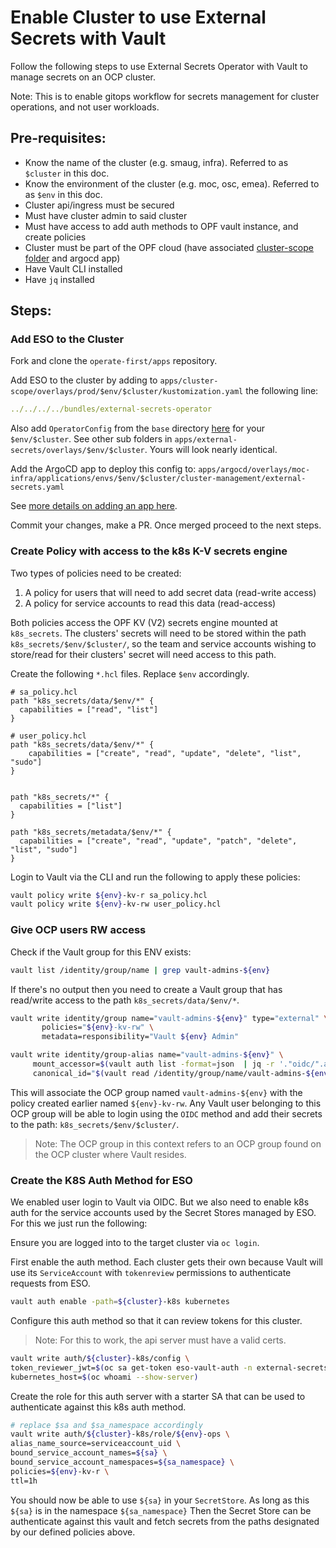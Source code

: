 # Enable Cluster to use External Secrets with Vault

Follow the following steps to use External Secrets Operator with Vault to manage secrets on an OCP cluster.

Note: This is to enable gitops workflow for secrets management for cluster operations, and not user workloads.

## Pre-requisites:
- Know the name of the cluster (e.g. smaug, infra). Referred to as `$cluster` in this doc.
- Know the environment of the cluster (e.g. moc, osc, emea). Referred to as `$env` in this doc.
- Cluster api/ingress must be secured
- Must have cluster admin to said cluster
- Must have access to add auth methods to OPF vault instance, and create policies
- Cluster must be part of the OPF cloud (have associated [cluster-scope folder][cs-folder] and argocd app)
- Have Vault CLI installed
- Have `jq` installed

## Steps:

### Add ESO to the Cluster
Fork and clone the `operate-first/apps` repository.

Add ESO to the cluster by adding to `apps/cluster-scope/overlays/prod/$env/$cluster/kustomization.yaml`
the following line:

```yaml
../../../../bundles/external-secrets-operator
```

Also add `OperatorConfig` from the `base` directory [here][eso] for your `$env/$cluster`. See other sub folders in
`apps/external-secrets/overlays/$env/$cluster`. Yours will look nearly identical.

Add the ArgoCD app to deploy this config to:
`apps/argocd/overlays/moc-infra/applications/envs/$env/$cluster/cluster-management/external-secrets.yaml`

See [more details on adding an app here](../argocd-gitops/add_application.md).

Commit your changes, make a PR. Once merged proceed to the next steps.

### Create Policy with access to the k8s K-V secrets engine

Two types of policies need to be created:
1. A policy for users that will need to add secret data (read-write access)
2. A policy for service accounts to read this data (read-access)

Both policies access the OPF KV (V2) secrets engine mounted at `k8s_secrets`. The clusters' secrets will need to
be stored within the path `k8s_secrets/$env/$cluster/`, so the team and service accounts wishing to store/read for their
clusters' secret will need access to this path.

Create the following `*.hcl` files. Replace `$env` accordingly.
```hcl
# sa_policy.hcl
path "k8s_secrets/data/$env/*" {
  capabilities = ["read", "list"]
}
```

```hcl
# user_policy.hcl
path "k8s_secrets/data/$env/*" {
    capabilities = ["create", "read", "update", "delete", "list", "sudo"]
}


path "k8s_secrets/*" {
  capabilities = ["list"]
}

path "k8s_secrets/metadata/$env/*" {
  capabilities = ["create", "read", "update", "patch", "delete", "list", "sudo"]
}

```

Login to Vault via the CLI and run the following to apply these policies:

```bash
vault policy write ${env}-kv-r sa_policy.hcl
vault policy write ${env}-kv-rw user_policy.hcl
```

### Give OCP users RW access

Check if the Vault group for this ENV exists:

```bash
vault list /identity/group/name | grep vault-admins-${env}
```

If there's no output then you need to create a Vault group that has read/write access to the path `k8s_secrets/data/$env/*`.

```bash
vault write identity/group name="vault-admins-${env}" type="external" \
       policies="${env}-kv-rw" \
       metadata=responsibility="Vault ${env} Admin"

vault write identity/group-alias name="vault-admins-${env}" \
     mount_accessor=$(vault auth list -format=json  | jq -r '."oidc/".accessor') \
     canonical_id="$(vault read /identity/group/name/vault-admins-${env} -format=json | jq -r '.data.alias.canonical_id')"
```

This will associate the OCP group named `vault-admins-${env}` with the policy created earlier named `${env}-kv-rw`.
Any Vault user belonging to this OCP group will be able to login using the `OIDC` method and add their secrets to the
path: `k8s_secrets/$env/$cluster/`.

> Note: The OCP group in this context refers to an OCP group found on the OCP cluster where Vault resides.

### Create the K8S Auth Method for ESO
We enabled user login to Vault via OIDC. But we also need to enable k8s auth for the service accounts used by the
Secret Stores managed by ESO. For this we just run the following:

Ensure you are logged into to the target cluster via `oc login`.

First enable the auth method. Each cluster gets their own because Vault will use its `ServiceAccount` with `tokenreview`
permissions to authenticate requests from ESO.

```bash
vault auth enable -path=${cluster}-k8s kubernetes
```

Configure this auth method so that it can review tokens for this cluster.

> Note: For this to work, the api server must have a valid certs.

```bash
vault write auth/${cluster}-k8s/config \
token_reviewer_jwt=$(oc sa get-token eso-vault-auth -n external-secrets-operator) \
kubernetes_host=$(oc whoami --show-server)
```

Create the role for this auth server with a starter SA that can be used to authenticate against this k8s auth method.

```bash
# replace $sa and $sa_namespace accordingly
vault write auth/${cluster}-k8s/role/${env}-ops \
alias_name_source=serviceaccount_uid \
bound_service_account_names=${sa} \
bound_service_account_namespaces=${sa_namespace} \
policies=${env}-kv-r \
ttl=1h
```

You should now be able to use `${sa}` in your `SecretStore`. As long as this `${sa}` is in the namespace `${sa_namespace}`
Then the Secret Store can be authenticate against this vault and fetch secrets from the paths designated by our defined
policies above.

[cs-folder]: https://github.com/operate-first/apps/tree/master/cluster-scope
[eso]: https://github.com/operate-first/apps/tree/master/external-secrets/overlays
